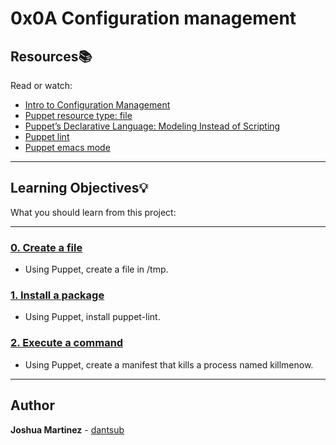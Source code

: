 # 0x0A Configuration management

## Resources:books:

Read or watch:

* [Intro to Configuration Management](https://intranet.hbtn.io/rltoken/r-NmkYO8bxIKp2qEx2ZjKQ)
* [Puppet resource type: file](https://intranet.hbtn.io/rltoken/fuhnsI9_1_F4GrHwGT3GxA)
* [Puppet’s Declarative Language: Modeling Instead of Scripting](https://intranet.hbtn.io/rltoken/Fqmb5rnChQgYAypvKoTxAQ)
* [Puppet lint](https://intranet.hbtn.io/rltoken/oezu0m_hJ8nEVA6a9o17Tw)
* [Puppet emacs mode](https://intranet.hbtn.io/rltoken/N70cVw8mG3707He-OxjP1w)

---
## Learning Objectives:bulb:

What you should learn from this project:

---

### [0. Create a file](./0-create_a_file.pp)

* Using Puppet, create a file in /tmp.

### [1. Install a package](./1-install_a_package.pp)

* Using Puppet, install puppet-lint.

### [2. Execute a command](./2-execute_a_command.pp)

* Using Puppet, create a manifest that kills a process named killmenow.

---

## Author

**Joshua Martinez** - [dantsub](https://github.com/dantsub)

